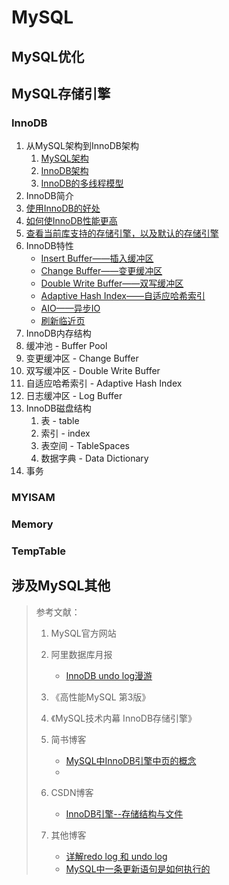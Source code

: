 # MySQL

## MySQL优化

## MySQL存储引擎

### InnoDB

1. 从MySQL架构到InnoDB架构
   1. [MySQL架构](https://github.com/asdbex1078/MySQL/blob/master/mysql-storage-engines/innodb/1.0.MySQL%E6%9E%B6%E6%9E%84%E5%88%B0innoDB%E6%9E%B6%E6%9E%84.md#mysql%E4%BD%93%E7%B3%BB%E6%9E%B6%E6%9E%84)
   2. [InnoDB架构](https://github.com/asdbex1078/MySQL/blob/master/mysql-storage-engines/innodb/1.0.MySQL%E6%9E%B6%E6%9E%84%E5%88%B0innoDB%E6%9E%B6%E6%9E%84.md#innodb%E6%9E%B6%E6%9E%84%E5%9B%BE)
   3. [InnoDB的多线程模型](https://github.com/asdbex1078/MySQL/blob/master/mysql-storage-engines/innodb/1.0.MySQL%E6%9E%B6%E6%9E%84%E5%88%B0innoDB%E6%9E%B6%E6%9E%84.md#innodb%E7%9A%84%E4%B8%80%E4%B8%AA%E5%A4%9A%E7%BA%BF%E7%A8%8B%E6%A8%A1%E5%9E%8B)
2.  InnoDB简介
   1. [使用InnoDB的好处](https://github.com/asdbex1078/MySQL/blob/master/mysql-storage-engines/innodb/1.1.%E6%80%BB-InnoDB%E7%AE%80%E4%BB%8B.md#%E4%BD%BF%E7%94%A8innodb%E7%9A%84%E5%A5%BD%E5%A4%84)
   2. [如何使InnoDB性能更高](https://github.com/asdbex1078/MySQL/blob/master/mysql-storage-engines/innodb/1.1.%E6%80%BB-InnoDB%E7%AE%80%E4%BB%8B.md#%E5%A6%82%E4%BD%95%E4%BD%BFinnodb%E6%80%A7%E8%83%BD%E6%9B%B4%E9%AB%98)
   3. [查看当前库支持的存储引擎，以及默认的存储引擎](https://github.com/asdbex1078/MySQL/blob/master/mysql-storage-engines/innodb/1.1.%E6%80%BB-InnoDB%E7%AE%80%E4%BB%8B.md#%E6%9F%A5%E7%9C%8B%E5%BD%93%E5%89%8D%E5%BA%93%E6%94%AF%E6%8C%81%E7%9A%84%E5%AD%98%E5%82%A8%E5%BC%95%E6%93%8E%E4%BB%A5%E5%8F%8A%E9%BB%98%E8%AE%A4%E7%9A%84%E5%AD%98%E5%82%A8%E5%BC%95%E6%93%8E)
3. InnoDB特性
   - [Insert Buffer——插入缓冲区](https://github.com/asdbex1078/MySQL/blob/master/mysql-storage-engines/innodb/1.1.%E6%80%BB-InnoDB%E7%AE%80%E4%BB%8B.md#insert-buffer---%E6%8F%92%E5%85%A5%E7%BC%93%E5%86%B2)
   - [Change Buffer——变更缓冲区]()
   - [Double Write Buffer——双写缓冲区](https://github.com/asdbex1078/MySQL/blob/master/mysql-storage-engines/innodb/1.1.%E6%80%BB-InnoDB%E7%AE%80%E4%BB%8B.md#double-write---%E4%B8%A4%E6%AC%A1%E5%86%99)
   - [Adaptive Hash Index——自适应哈希索引](https://github.com/asdbex1078/MySQL/blob/master/mysql-storage-engines/innodb/1.1.%E6%80%BB-InnoDB%E7%AE%80%E4%BB%8B.md#adaptive-hash-index---%E8%87%AA%E9%80%82%E5%BA%94%E5%93%88%E5%B8%8C%E7%B4%A2%E5%BC%95)
   - [AIO——异步IO](https://github.com/asdbex1078/MySQL/blob/master/mysql-storage-engines/innodb/1.1.%E6%80%BB-InnoDB%E7%AE%80%E4%BB%8B.md#aio---%E5%BC%82%E6%AD%A5io)
   - [刷新临近页](https://github.com/asdbex1078/MySQL/blob/master/mysql-storage-engines/innodb/1.1.%E6%80%BB-InnoDB%E7%AE%80%E4%BB%8B.md#%E5%88%B7%E6%96%B0%E4%B8%B4%E8%BF%91%E9%A1%B5)
4.  InnoDB内存结构
   1. 缓冲池 - Buffer Pool
   2. 变更缓冲区 - Change Buffer 
   3. 双写缓冲区 - Double Write Buffer
   4. 自适应哈希索引 - Adaptive Hash Index
   5. 日志缓冲区 - Log Buffer
5. InnoDB磁盘结构
   1. 表 - table
   2. 索引 - index
   3. 表空间 - TableSpaces
   4. 数据字典 - Data Dictionary
6. 事务

### MYISAM

### Memory

### TempTable

## 涉及MySQL其他

> 参考文献：
>
> 1. MySQL官方网站
>
> 2. 阿里数据库月报
>    
>    - [InnoDB undo log漫游](http://mysql.taobao.org/monthly/2015/04/01/)
>    
> 3. 《高性能MySQL 第3版》
>
> 4. 《MySQL技术内幕 InnoDB存储引擎》
>
> 5. 简书博客
>
>    - [MySQL中InnoDB引擎中页的概念](https://www.jianshu.com/p/e5e3f8a823c3)
>    - 
>
> 6. CSDN博客
>
>    - [InnoDB引擎--存储结构与文件](https://blog.csdn.net/john_lw/article/details/80306122)
>
> 7. 其他博客
>
>    - [详解redo log 和 undo log](https://www.cnblogs.com/f-ck-need-u/p/9010872.html)
>    - [MySQL中一条更新语句是如何执行的](https://www.cnblogs.com/wangchunli-blogs/p/10393139.html)
>
>    